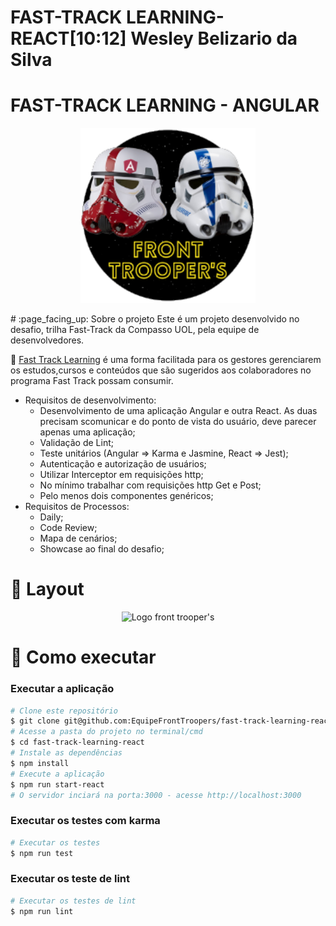 # FAST-TRACK LEARNING-REACT[10:12] Wesley Belizario da Silva
    

# FAST-TRACK LEARNING - ANGULAR
<p align="center">
   <img src="https://github.com/EquipeFrontTroopers/fast-track-learning-angular/blob/master/.github/logo-front-troopers.png"
       alt="Logo front trooper's"
       width="280"/>
</p>
# :page_facing_up: Sobre o projeto
Este é um projeto desenvolvido no desafio, trilha Fast-Track da Compasso UOL, pela equipe de desenvolvedores.

:orange_book: [Fast Track Learning](https://fast-939d3.web.app/sign-in) é uma forma facilitada para os gestores gerenciarem os estudos,cursos e conteúdos que são sugeridos aos colaboradores no programa Fast Track possam consumir.
- Requisitos de desenvolvimento:
  - Desenvolvimento de uma aplicação Angular e outra React. As duas precisam scomunicar e do ponto de vista do usuário, deve parecer apenas uma aplicação;
  - Validação de Lint;
  - Teste unitários (Angular => Karma e Jasmine, React => Jest);
  - Autenticação e autorização de usuários;
  - Utilizar Interceptor em requisições http;
  - No mínimo trabalhar com requisições http Get e Post;
  - Pelo menos dois componentes genéricos;
- Requisitos de Processos:
  - Daily;
  - Code Review;
  - Mapa de cenários;
  - Showcase ao final do desafio;
# :art: Layout
<p align="center">
   <img src="https://trello-attachments.s3.amazonaws.com/5fb51453899a4c55885b6474/5fb6afb9f05339434282699d/ea5a0c898159e338c298dcf0a3b3205d/cards.png"
       alt="Logo front trooper's"
       width="280"/>
</p>

# :construction_worker: Como executar
### Executar a aplicação
```bash
# Clone este repositório 
$ git clone git@github.com:EquipeFrontTroopers/fast-track-learning-react.git
# Acesse a pasta do projeto no terminal/cmd
$ cd fast-track-learning-react
# Instale as dependências
$ npm install
# Execute a aplicação
$ npm run start-react
# O servidor inciará na porta:3000 - acesse http://localhost:3000 
```
### Executar os testes com karma
```bash
# Executar os testes
$ npm run test
```
### Executar os teste de lint
```bash
# Executar os testes de lint
$ npm run lint
```


